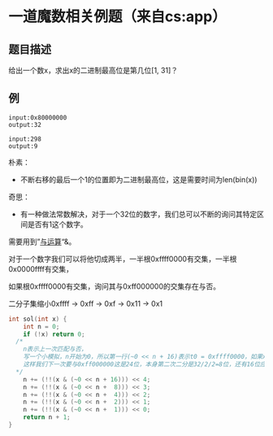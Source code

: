 # 一道魔数相关例题（来自cs:app）

## 题目描述

给出一个数x，求出x的二进制最高位是第几位[1, 31]？

## 例

```
input:0x80000000
output:32

input:298
output:9
```

朴素：
- 不断右移的最后一个1的位置即为二进制最高位，这是需要时间为len(bin(x))

奇思：
- 有一种做法常数解决，对于一个32位的数字，我们总可以不断的询问其特定区间是否有1这个数字。

需要用到”[与运算](https://baike.baidu.com/item/%E4%B8%8E/13025631?fromtitle=%E4%B8%8E%E8%BF%90%E7%AE%97)“&。

对于一个数字我们可以将他切成两半，一半根0xffff0000有交集，一半根0x0000ffff有交集，

如果根0xffff0000有交集，询问其与0xff000000的交集存在与否。

二分子集缩小0xffff -> 0xff -> 0xf -> 0x11 -> 0x1

```c
int sol(int x) {
    int n = 0;
	if (!x) return 0;
  /*
    n表示上一次匹配与否，
    写一个小模拟，n开始为0，所以第一行(~0 << n + 16)表示t0 = 0xffff0000，如果x & t0 != 0，则需要抬升16位，
    这样我们下一次要与0xff000000这是24位，本身第二次二分是32/2/2=8位，还有16位应该是第一次抬升，所以要加在n上。
  */
	n += (!!(x & (~0 << n + 16))) << 4;
	n += (!!(x & (~0 << n +  8))) << 3;
	n += (!!(x & (~0 << n +  4))) << 2;
	n += (!!(x & (~0 << n +  2))) << 1;
	n += (!!(x & (~0 << n +  1))) << 0;
	return n + 1;
}
```

